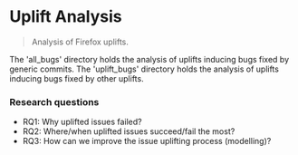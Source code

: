 # Uplift Analysis
> Analysis of Firefox uplifts.

The 'all_bugs' directory holds the analysis of uplifts inducing bugs fixed by generic commits.
The 'uplift_bugs' directory holds the analysis of uplifts inducing bugs fixed by other uplifts.

### Research questions ###
- RQ1: Why uplifted issues failed?
- RQ2: Where/when uplifted issues succeed/fail the most?
- RQ3: How can we improve the issue uplifting process (modelling)?
